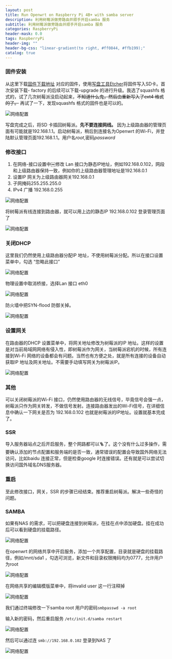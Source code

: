 ```yaml
---
layout: post
title: Run Openwrt on Raspberry Pi 4B+ with samba server
description: 利用树莓派做旁路由并顺手开启samba 服务
subtitle: 利用树莓派做旁路由并顺手开启samba 服务
categories: RaspberryPi
header-mask: 0.0
tags: RaspberryPi
header-img: ""
header-bg-css: "linear-gradient(to right, #ff0844, #ffb199);"
catalog: true
---
```


### 固件安装

从这里下载[固件下载地址](https://openwrt.cc/releases/targets/bcm27xx/bcm2711/) 对应的固件，使用[写盘工具Etcher](https://github.com/balena-io/etcher)将固件写入SD卡。首次安装下载- factory 的后续可以下载-upgrade 的进行升级。我选了squashfs 格式的，试了几次树莓派没启动起来，~~不知道什么鬼，然后由重新写入了ext4 格式的了。~~ 再试了一下，发现squashfs 格式的固件也是可以的。

![网络配置](https://9dic.com/images/post/2022/Xnip2022-06-12_22-26-14.jpg)

写盘完成之后，将SD 卡插回树莓派。**先不要连接网线。** 因为上级路由器的管理页面有可能就是192.168.1.1。启动树莓派，稍后到连接名为Openwrt 的Wi-Fi，并登陆默认管理页面192.168.1.1。用户名*root*,密码*password* 

### 修改接口

1. 在网络-接口设置中￼修改 Lan 接口为静态IP地址，例如192.168.0.102，网段和上级路由器保持一致，例如你的上级路由器管理地址是192.168.0.1
2. 设置IP 网关为上级路由器网关192.168.0.1
3. 子网掩码255.255.255.0
4. IPv4 广播 192.168.0.255

![网络配置](https://9dic.com/images/post/2022/Xnip2022-08-17_20-33-40.jpg)

将树莓派有线连接到路由器，就可以用上边的静态IP 192.168.0.102 登录管理页面了

![网络配置](https://9dic.com/images/post/2022/Xnip2022-06-12_22-13-36.jpg)

### 关闭DHCP
这里我们仍然使用上级路由器分配IP 地址，不使用树莓派分配。所以在接口设置菜单中，勾选 “忽略此接口”

![网络配置](https://9dic.com/images/post/2022/Xnip2022-08-17_20-14-16.jpg)

物理设置中取消桥接，选择Lan 接口 eth0

![网络配置](https://9dic.com/images/post/2022/Xnip2022-08-17_20-27-04.jpg)

防火墙中把SYN-flood 防御关掉。

![网络配置](https://9dic.com/images/post/2022/Xnip2022-06-12_22-16-46.jpg)

### 设置网关
在路由器的DHCP 设置菜单中，将网关地址修改为树莓派的IP 地址。这样的设置是对当前局域网网络有侵入性，即树莓派作为网关，当树莓派宕机的时候，所有连接到Wi-Fi 网络的设备都会有问题。当然也有方便之处，就是所有连接的设备自动获取IP 地址及网关地址。不需要手动填写网关为树莓派IP。

![网络配置](https://9dic.com/images/post/2022/Xnip2022-08-17_20-18-27.jpg)

### 其他
可以关闭树莓派的Wi-Fi 接口，仍然使用路由器的无线信号，毕竟信号会强一点，树莓派只作为网关转发，不做信号发射。连接路由器发出的Wi-Fi信号，在详细信息中确认一下网关是否为 192.168.0.102 也就是树莓派的IP地址。设置就基本完成了。
### SSR

导入服务器站点之后开启服务，整个网路都可以🪜了。这个没有什么过多操作，需要确认添加的节点配置和服务端的是否一致，通常错误的配置会导致国外网络无法访问，比如baidu 连接正常，但是检查google 时连接错误。还有就是可以尝试切换访问国外域名DNS服务器。

### 重启
至此修改接口，网关，SSR 的步骤已经结束。推荐重启树莓派。解决一些奇怪的问题。

### SAMBA

如果有NAS 的需求，可以把硬盘连接到树莓派，在挂在点中添加硬盘。挂在成功后可以看到硬盘的挂载路径。

![网络配置](https://9dic.com/images/post/2022/Xnip2022-06-12_22-19-46.jpg)

在openwrt 的网络共享中开启服务，添加一个共享配置，目录就是硬盘的挂载路径，例如/mnt/sda1 ，勾选可浏览，新文件和目录权限掩码均为0777，允许用户为root

![网络配置](https://9dic.com/images/post/2022/Xnip2022-06-12_22-18-16.jpg)

在网络共享的编辑模版菜单中，将invalid user 这一行注释掉

![网络配置](https://9dic.com/images/post/2022/Xnip2022-06-12_22-35-54.jpg)

我们通过终端修改一下samba root 用户的密码`smbpasswd -a root`

输入新的密码，然后重启服务 `/etc/init.d/samba restart`

![网络配置](https://9dic.com/images/post/2022/Xnip2022-06-12_22-21-44.jpg)

然后可以通过连 `smb://192.168.0.102` 登录到NAS 了

![网络配置](https://9dic.com/images/post/2022/Xnip2022-06-12_22-23-26.jpg)